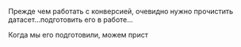 Прежде чем работать с конверсией, очевидно нужно прочистить датасет...подготовить его в работе...

Когда мы его подготовили, можем прист